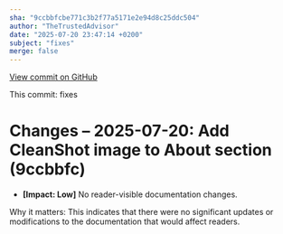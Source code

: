 ```yaml
---
sha: "9ccbbfcbe771c3b2f77a5171e2e94d8c25ddc504"
author: "TheTrustedAdvisor"
date: "2025-07-20 23:47:14 +0200"
subject: "fixes"
merge: false
---
```


[View commit on GitHub](https://github.com/TheTrustedAdvisor/FabricAdoptionFramework/commit/9ccbbfcbe771c3b2f77a5171e2e94d8c25ddc504)

This commit: fixes

# Changes – 2025-07-20: Add CleanShot image to About section (9ccbbfc)

- **[Impact: Low]** No reader-visible documentation changes.

Why it matters: This indicates that there were no significant updates or modifications to the documentation that would affect readers.
